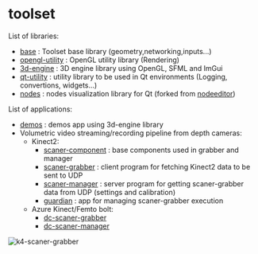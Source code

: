 # toolset

List of libraries:
* [base](https://github.com/FlorianLance/toolset/tree/main/cpp-projects/base) : Toolset base library (geometry,networking,inputs...)
* [opengl-utility](https://github.com/FlorianLance/toolset/tree/main/cpp-projects/opengl-utility) : OpenGL utility library (Rendering)
* [3d-engine](https://github.com/FlorianLance/toolset/tree/main/cpp-projects/3d-engine) : 3D engine library using OpenGL, SFML and ImGui
* [qt-utility](https://github.com/FlorianLance/toolset/tree/main/cpp-projects/qt-utility) : utility library to be used in Qt environments (Logging, convertions, widgets...)
* [nodes](https://github.com/FlorianLance/toolset/tree/main/cpp-projects/nodes) : nodes visualization library for Qt (forked from [nodeeditor](https://github.com/paceholder/nodeeditor))

List of applications:
* [demos](https://github.com/FlorianLance/toolset/tree/main/cpp-projects/demos) : demos app using 3d-engine library
* Volumetric video streaming/recording pipeline from depth cameras:
  * Kinect2:
     * [scaner-component](https://github.com/FlorianLance/toolset/tree/main/cpp-projects/scaner-component) : base components used in grabber and manager
     * [scaner-grabber](https://github.com/FlorianLance/toolset/tree/main/cpp-projects/scaner-grabber) : client program for fetching Kinect2 data to be sent to UDP
     * [scaner-manager](https://github.com/FlorianLance/toolset/tree/main/cpp-projects/scaner-manager) : server program for getting scaner-grabber data from UDP (settings and calibration)
     * [guardian](https://github.com/FlorianLance/toolset/tree/main/cpp-projects/guardian)  : app for managing scaner-grabber execution 
  * Azure Kinect/Femto bolt:
     * [dc-scaner-grabber](https://github.com/FlorianLance/toolset/tree/main/cpp-projects/dc-grabber)
     * [dc-scaner-manager](https://github.com/FlorianLance/toolset/tree/main/cpp-projects/dc-manager)
   

![k4-scaner-grabber](https://github.com/FlorianLance/toolset/assets/1221777/4da392e9-0d2b-49e4-bb06-5e0554de6600)

